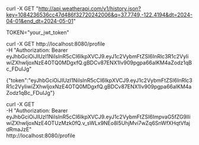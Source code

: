  curl -X GET "http://api.weatherapi.com/v1/history.json?key=1084236536cc47d486f32720242006&q=37.7749,-122.4194&dt=2024-04-01&end_dt=2024-05-01"





TOKEN="your_jwt_token"

curl -X GET http://localhost:8080/profile \
-H "Authorization: Bearer eyJhbGciOiJIUzI1NiIsInR5cCI6IkpXVCJ9.eyJ1c2VybmFtZSI6InRlc3R1c2VyIiwiZXhwIjoxNzE4OTQ0MDgxfQ.gBDCv87ENX1Iv909pgpa66alKM4aZodz1qBc_FDuIJg"


{"token":"eyJhbGciOiJIUzI1NiIsInR5cCI6IkpXVCJ9.eyJ1c2VybmFtZSI6InRlc3R1c2VyIiwiZXhwIjoxNzE4OTQ0MDgxfQ.gBDCv87ENX1Iv909pgpa66alKM4aZodz1qBc_FDuIJg"}



curl -X GET \
     -H "Authorization: Bearer eyJhbGciOiJIUzI1NiIsInR5cCI6IkpXVCJ9.eyJ1c2VybmFtZSI6ImpvaG5fZG9lIiwiZXhwIjoxNzE4OTUzMzk0fQ.v_sWLx9NEo8l5UhjMvi7wZq6SnWfXHqtVfajdRmaJzE" \
     http://localhost:8080/profile
